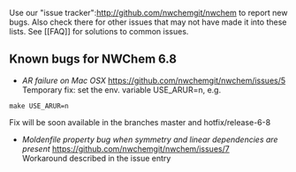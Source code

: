 Use our "issue tracker":http://github.com/nwchemgit/nwchem to report new bugs. Also check there for other issues that may not have made it into these lists. See [[FAQ]] for solutions to common issues.

##  Known bugs for NWChem 6.8

* _AR failure on Mac OSX_ https://github.com/nwchemgit/nwchem/issues/5  
Temporary fix: set the env. variable USE_ARUR=n, e.g.
```
make USE_ARUR=n
```
Fix will be soon available in  the branches master and hotfix/release-6-8

* _Moldenfile property bug when symmetry and linear dependencies are present_ https://github.com/nwchemgit/nwchem/issues/7  
Workaround described in the issue entry